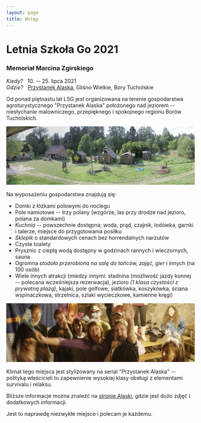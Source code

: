 ```yaml
---
layout: page
title: Wstęp
---
```


# Letnia Szkoła Go 2021

### Memoriał Marcina Zgirskiego

*Kiedy?* &nbsp; 10. -- 25. lipca 2021  
*Gdzie?* &nbsp; [Przystanek Alaska](http://www.alaska.sundar.pl/), Gliśno Wielkie, Bory Tucholskie  

Od ponad piętnastu lat LSG jest organizowana na terenie gospodarstwa agroturystycznego "Przystanek Alaska" położonego nad jeziorem -- niesłychanie malowniczego, przepięknego i spokojnego regionu Borów Tucholskich.

![przystanek alaska](/public/palaska.jpg)

Na wyposażeniu gospodarstwa znajdują się:

- Domki z łóżkami polowymi do noclegu
- Pole namiotowe -- trzy polany (wzgórze, las przy drodze nad jezioro, polana za domkami)
- *Kuchnia* -- powszechnie dostępna; woda, prąd, czajnik, lodówka, garnki i talerze, miejsce do przygotowania posiłku
- *Sklepik* o standardowych cenach bez horrendalnych narzutów
- Czyste toalety
- Prysznic z ciepłą wodą dostępny w godzinach rannych i wieczornych, sauna
- Ogromna *stodoła przerobiona na salę do tańców, zajęć, gier* i innych (na 100 osób)
- Wiele innych atrakcji (miedzy innymi: stadnina (możliwość jazdy konnej -- polecana wcześniejsza rezerwacja), jezioro *(1 klasa czystości z prywatną plażą)*, kajaki, pole golfowe, siatkówka, koszykówka, ściana wspinaczkowa, strzelnica, szlaki wycieczkowe, kamienne kręgi)

![przystanek alaska](/public/karaoke.jpg)

Klimat tego miejsca jest stylizowany na serial "Przystanek Alaska" -- polityką właścicieli to zapewnienie wysokiej klasy obsługi z elementami survivalu i relaksu.

Bliższe informacje można znaleźć na [stronie Alaski](http://www.alaska.sundar.pl/), gdzie jest dużo zdjęć i dodatkowych informacji.

Jest to naprawdę niezwykłe miejsce i polecam je każdemu.
